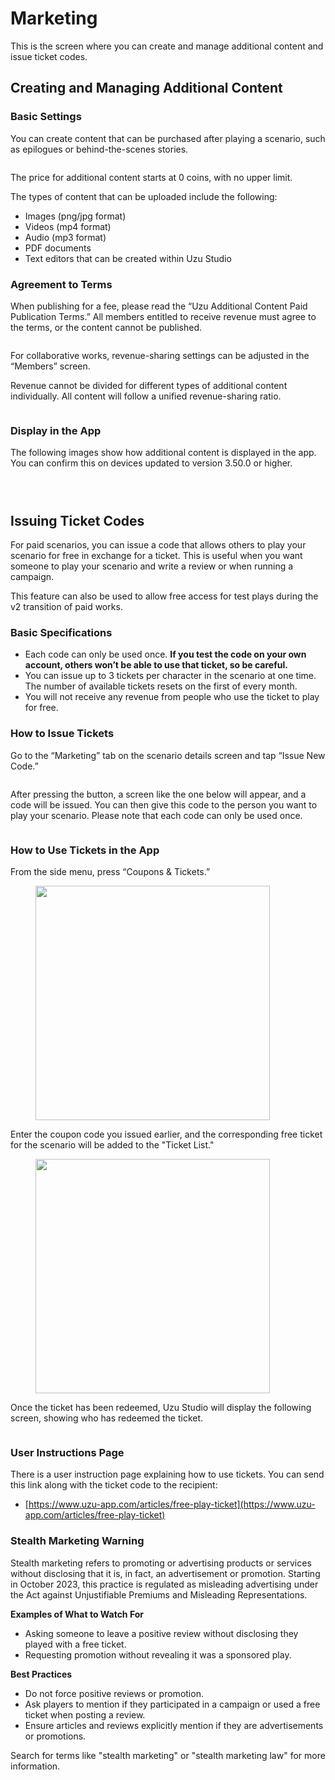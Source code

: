 # Marketing

This is the screen where you can create and manage additional content and issue ticket codes.

## Creating and Managing Additional Content

### Basic Settings

You can create content that can be purchased after playing a scenario, such as epilogues or behind-the-scenes stories.

<figure><img src="../.gitbook/assets/image (3) (1) (1) (1) (1) (1) (1) (1) (1) (1) (1).png" alt=""><figcaption></figcaption></figure>

The price for additional content starts at 0 coins, with no upper limit.

The types of content that can be uploaded include the following:

- Images (png/jpg format)
- Videos (mp4 format)
- Audio (mp3 format)
- PDF documents
- Text editors that can be created within Uzu Studio

### Agreement to Terms

When publishing for a fee, please read the “Uzu Additional Content Paid Publication Terms.” All members entitled to receive revenue must agree to the terms, or the content cannot be published.

<figure><img src="../.gitbook/assets/image (100).png" alt=""><figcaption></figcaption></figure>

For collaborative works, revenue-sharing settings can be adjusted in the “Members” screen.

Revenue cannot be divided for different types of additional content individually. All content will follow a unified revenue-sharing ratio.

<figure><img src="../.gitbook/assets/image (101).png" alt=""><figcaption></figcaption></figure>

### Display in the App

The following images show how additional content is displayed in the app. You can confirm this on devices updated to version 3.50.0 or higher.

<figure><img src="../.gitbook/assets/image (70).png" alt=""><figcaption></figcaption></figure>

<figure><img src="../.gitbook/assets/image (74).png" alt=""><figcaption></figcaption></figure>

<figure><img src="../.gitbook/assets/image (75).png" alt=""><figcaption></figcaption></figure>

## Issuing Ticket Codes

For paid scenarios, you can issue a code that allows others to play your scenario for free in exchange for a ticket. This is useful when you want someone to play your scenario and write a review or when running a campaign.

This feature can also be used to allow free access for test plays during the v2 transition of paid works.

### Basic Specifications

- Each code can only be used once. **If you test the code on your own account, others won’t be able to use that ticket, so be careful.**
- You can issue up to 3 tickets per character in the scenario at one time. The number of available tickets resets on the first of every month.
- You will not receive any revenue from people who use the ticket to play for free.

### How to Issue Tickets

Go to the “Marketing” tab on the scenario details screen and tap “Issue New Code.”

<figure><img src="../.gitbook/assets/image (3) (1).png" alt=""><figcaption></figcaption></figure>

After pressing the button, a screen like the one below will appear, and a code will be issued. You can then give this code to the person you want to play your scenario. Please note that each code can only be used once.

<figure><img src="../.gitbook/assets/スクリーンショット 2024-04-15 18.49.19.png" alt=""><figcaption></figcaption></figure>

### How to Use Tickets in the App

From the side menu, press “Coupons & Tickets.”

<div align="left" data-full-width="false">

<figure><img src="../.gitbook/assets/IMG_2013.png" alt="" width="375"><figcaption></figcaption></figure>

</div>

Enter the coupon code you issued earlier, and the corresponding free ticket for the scenario will be added to the "Ticket List."

<div align="left">

<figure><img src="../.gitbook/assets/IMG_2014.png" alt="" width="375"><figcaption></figcaption></figure>

</div>

Once the ticket has been redeemed, Uzu Studio will display the following screen, showing who has redeemed the ticket.

<figure><img src="../.gitbook/assets/スクリーンショット 2024-04-15 19.00.29.png" alt=""><figcaption></figcaption></figure>

### User Instructions Page

There is a user instruction page explaining how to use tickets. You can send this link along with the ticket code to the recipient:

- [https://www.uzu-app.com/articles/free-play-ticket](https://www.uzu-app.com/articles/free-play-ticket)

### Stealth Marketing Warning

Stealth marketing refers to promoting or advertising products or services without disclosing that it is, in fact, an advertisement or promotion. Starting in October 2023, this practice is regulated as misleading advertising under the Act against Unjustifiable Premiums and Misleading Representations.

**Examples of What to Watch For**

- Asking someone to leave a positive review without disclosing they played with a free ticket.
- Requesting promotion without revealing it was a sponsored play.

**Best Practices**

- Do not force positive reviews or promotion.
- Ask players to mention if they participated in a campaign or used a free ticket when posting a review.
- Ensure articles and reviews explicitly mention if they are advertisements or promotions.

Search for terms like "stealth marketing" or "stealth marketing law" for more information.
